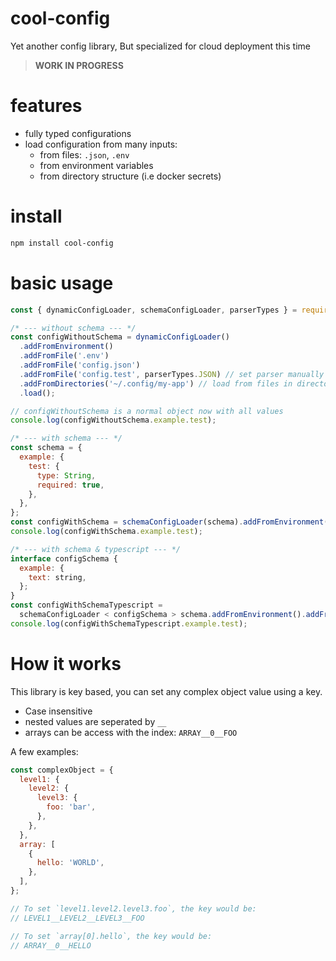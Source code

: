 # cool-config

Yet another config library,
But specialized for cloud deployment this time

> **WORK IN PROGRESS**

# features

- fully typed configurations
- load configuration from many inputs:
  - from files: `.json`, `.env`
  - from environment variables
  - from directory structure (i.e docker secrets)

# install

```sh
npm install cool-config
```

# basic usage

```js
const { dynamicConfigLoader, schemaConfigLoader, parserTypes } = require('cool-config');

/* --- without schema --- */
const configWithoutSchema = dynamicConfigLoader()
  .addFromEnvironment()
  .addFromFile('.env')
  .addFromFile('config.json')
  .addFromFile('config.test', parserTypes.JSON) // set parser manually if it cant detect from extension
  .addFromDirectories('~/.config/my-app') // load from files in directory, filename is the key. content is the value
  .load();

// configWithoutSchema is a normal object now with all values
console.log(configWithoutSchema.example.test);

/* --- with schema --- */
const schema = {
  example: {
    test: {
      type: String,
      required: true,
    },
  },
};
const configWithSchema = schemaConfigLoader(schema).addFromEnvironment().addFromFile('.env').load();
console.log(configWithSchema.example.test);

/* --- with schema & typescript --- */
interface configSchema {
  example: {
    text: string,
  };
}
const configWithSchemaTypescript =
  schemaConfigLoader < configSchema > schema.addFromEnvironment().addFromFile('.env').load();
console.log(configWithSchemaTypescript.example.test);
```

# How it works

This library is key based, you can set any complex object value using a key.

- Case insensitive
- nested values are seperated by `__`
- arrays can be access with the index: `ARRAY__0__FOO`

A few examples:

```js
const complexObject = {
  level1: {
    level2: {
      level3: {
        foo: 'bar',
      },
    },
  },
  array: [
    {
      hello: 'WORLD',
    },
  ],
};

// To set `level1.level2.level3.foo`, the key would be:
// LEVEL1__LEVEL2__LEVEL3__FOO

// To set `array[0].hello`, the key would be:
// ARRAY__0__HELLO
```
